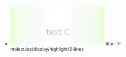 - ![](https://raw.githubusercontent.com/cybercongress/prism/img-upload/components/1-molecules/display/highlight-2-lines.png)
  title:: 1-molecules/display/highlight/2-lines